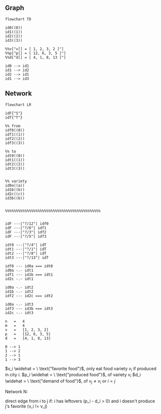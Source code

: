 

## Graph
```mermaid
flowchart TD

id0((0))
id1((1))
id2((2))
id3((3))

%%v["v[] = [ 1, 2, 3, 2 ]"]
%%p["p[] = [ 12, 6, 3, 5 ]"]
%%d["d[] = [ 4, 1, 8, 13 ]"]

id0 --> id1
id1 --> id2
id2 --> id1
id1 --> id3

```

## Network
```mermaid
flowchart LR

idF{"S"}
idT{"T"}

%% from
idf0((0))
idf1((1))
idf2((2))
idf3((3))

%% to
idt0((0))
idt1((1))
idt2((2))
idt3((3))
  

%% variety
id0a((a))
id1b((b))
id2c((c))
id3b((b))
  

%%%%%%%%%%%%%%%%%%%%%%%%%%%%%%%%%%%%%%%%%%%%


idF ---|"?/12"| idf0
idF ---|"?/6"| idf1
idF ---|"?/3"| idf2
idF ---|"?/5"| idf3

idt0 ---|"?/4"| idT
idt1 ---|"?/1"| idT
idt2 ---|"?/8"| idT
idt3 ---|"?/13"| idT

idf0 --- id0a === idt0
id0a -.- idt1
idf1 --- id1b === idt1
id2c -.- idt1

id0a -.- idt2
id1b -.- idt2
idf2 --- id2c === idt2

id0a -.- idt3
idf3 --- id3b === idt3
id2c -.- idt3
```



```
n	=	4
m	=	4
v	= 	[1, 2, 3, 2]	
p	=	[12, 6, 3, 5]
d	=	[4, 1, 8, 13]

0 --> 1
1 --> 2
2 --> 1
1 --> 3
```


$v_i \widehat = \ \text{"favorite food"}$, only eat food variety $v_i$ if produced in city $i$.
$p_i \widehat = \ \text{"produced food"}$, of variety $v_i$
$d_i \widehat = \ \text{"demand of food"}$, of $v_j\ne v_i$ or $i=j$



Network N:

direct edge from i to j if:
	i has leftovers (p_i - d_i > 0) and
	i doesn't produce j's favorite (v_i != v_j)